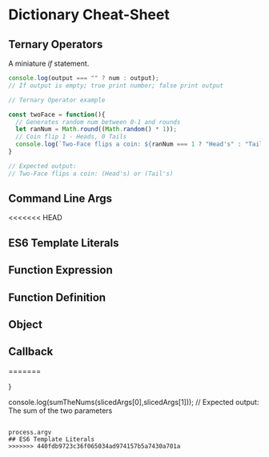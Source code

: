 # Dictionary Cheat-Sheet
## Ternary Operators
A miniature *if* statement.
```javascript
console.log(output === "" ? num : output);
// If output is empty; true print number; false print output

// Ternary Operator example

const twoFace = function(){
  // Generates random num between 0-1 and rounds
  let ranNum = Math.round((Math.random() * 1));
  // Coin flip 1 - Heads, 0 Tails
  console.log(`Two-Face flips a coin: ${ranNum === 1 ? "Head's" : "Tail's"}`);
}

// Expected output:
// Two-Face flips a coin: (Head's) or (Tail's)
```

## Command Line Args
<<<<<<< HEAD



## ES6 Template Literals

## Function Expression

## Function Definition

## Object

## Callback
=======

}

console.log(sumTheNums(slicedArgs[0],slicedArgs[1]));
// Expected output: The sum of the two parameters
```

process.argv
## ES6 Template Literals
>>>>>>> 440fdb9723c36f065034ad974157b5a7430a701a
